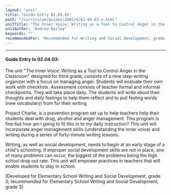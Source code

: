 ```yaml
---
layout: "unit"
title: "Guide Entry 02.04.03"
path: "/curriculum/guides/2002/4/02.04.03.x.html"
unitTitle: "The Inner Voice: Writing as a Tool to Control Anger in the Classroom"
unitAuthor: "Andrea Bailey"
keywords: ""
recommendedFor: "Recommended for Writing and Social Development, grade 3."
---
```

<body>
<hr/>
<h4>
Guide Entry to 02.04.03:
</h4>
<p>
The unit "The Inner Voice: Writing as a Tool to Control Anger in the Classroom" designed for third grade,
<i>
consists
</i>
of a nine step-writing organizer with a focus on managing anger. Students will evaluate their own work with checklists. Assessment consists of teacher formal and informal checkpoints. They will take place daily. The students will write about their thoughts and daily feelings to help them reflect and to pull feeling words (new vocabulary) from for their writing
</p>
<p>
Project Charlie, is a prevention program set up to help teachers help their students deal with drug, alcohol and anger management. This program is fine but how am I going to fit this in to my daily instruction? This unit will incorporate anger management skills (understanding the inner voice) and writing during a series of forty-minute writing lessons.
</p>
<p>
Writing, as well as social development, needs to begin at an early stage of a child's schooling. If improper social development skills are not in place, one of many problems can occur, the biggest of the problems being the high school drop out rate. This unit will empower practices in teachers that will enable students to stay in school.
</p>
<p>
(Developed for Elementary School Writing and Social Development, grade 3; recommended for Elementary School Writing and Social Development, grade 3)
</p>
</body>

